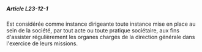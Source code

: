 ##### Article L23-12-1

Est considérée comme instance dirigeante toute instance mise en place au sein de la société, par tout acte ou toute pratique sociétaire, aux fins d'assister régulièrement les organes chargés de la direction générale dans l'exercice de leurs missions.

